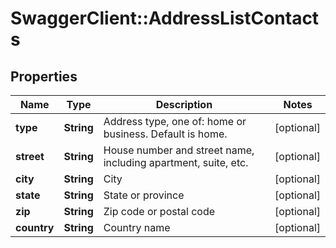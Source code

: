 # SwaggerClient::AddressListContacts

## Properties
Name | Type | Description | Notes
------------ | ------------- | ------------- | -------------
**type** | **String** | Address type, one of: home or business. Default is home. | [optional] 
**street** | **String** | House number and street name, including apartment, suite, etc. | [optional] 
**city** | **String** | City | [optional] 
**state** | **String** | State or province | [optional] 
**zip** | **String** | Zip code or postal code | [optional] 
**country** | **String** | Country name | [optional] 


